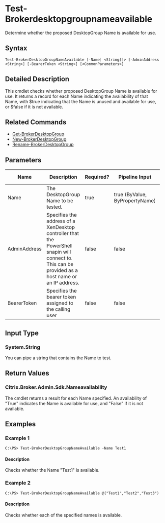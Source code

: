 ﻿
# Test-Brokerdesktopgroupnameavailable
Determine whether the proposed DesktopGroup Name is available for use.
## Syntax
```
Test-BrokerDesktopGroupNameAvailable [-Name] <String[]> [-AdminAddress <String>] [-BearerToken <String>] [<CommonParameters>]
```
## Detailed Description
This cmdlet checks whether proposed DesktopGroup Name is available for use. It returns a record for each Name indicating the availability of that Name, with \$true indicating that the Name is unused and available for use, or \$false if it is not available.


## Related Commands

* [Get-BrokerDesktopGroup](./Get-BrokerDesktopGroup/)
* [New-BrokerDesktopGroup](./New-BrokerDesktopGroup/)
* [Rename-BrokerDesktopGroup](./Rename-BrokerDesktopGroup/)
## Parameters
| Name   | Description | Required? | Pipeline Input | Default Value |
| --- | --- | --- | --- | --- |
| Name | The DesktopGroup Name to be tested. | true | true (ByValue, ByPropertyName) |  |
| AdminAddress | Specifies the address of a XenDesktop controller that the PowerShell snapin will connect to. This can be provided as a host name or an IP address. | false | false | Localhost. Once a value is provided by any cmdlet, this value will become the default. |
| BearerToken | Specifies the bearer token assigned to the calling user | false | false |  |

## Input Type

### System.String
You can pipe a string that contains the Name to test.
## Return Values

### Citrix.Broker.Admin.Sdk.Nameavailability
The cmdlet returns a result for each Name specified. An availability of "True" indicates the Name is available for use, and "False" if it is not available.
## Examples

### Example 1
```
C:\PS> Test-BrokerDesktopGroupNameAvailable -Name Test1
```
#### Description
Checks whether the Name "Test1" is available.
### Example 2
```
C:\PS> Test-BrokerDesktopGroupNameAvailable @("Test1","Test2","Test3")
```
#### Description
Checks whether each of the specified names is available.

